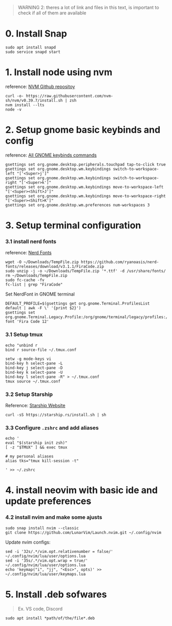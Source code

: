 > WARNING 2: theres a lot of link and files in this text, is important to check if all of them are available
# 0. Install Snap
``` 
sudo apt install snapd
sudo service snapd start
```
# 1. Install node using nvm 
reference: [NVM Github repositoy](https://github.com/nvm-sh/nvm#installing-and-updating)

``` 
curl -o- https://raw.githubusercontent.com/nvm-sh/nvm/v0.39.7/install.sh | zsh
nvm install --lts
node -v
```

# 2. Setup gnome basic keybinds and config 

reference: [All GNOME keybinds commands](https://gist.github.com/justgook/4257735)
```
gsettings set org.gnome.desktop.peripherals.touchpad tap-to-click true
gsettings set org.gnome.desktop.wm.keybindings switch-to-workspace-left "['<Super>j']"
gsettings set org.gnome.desktop.wm.keybindings switch-to-workspace-right "['<Super>k']"
gsettings set org.gnome.desktop.wm.keybindings move-to-workspace-left "['<Super><Shift>J']"
gsettings set org.gnome.desktop.wm.keybindings move-to-workspace-right "['<Super><Shift>K']"
gsettings set org.gnome.desktop.wm.preferences num-workspaces 3
```
# 3. Setup terminal configuration

### 3.1 install nerd fonts 

reference: [Nerd Fonts](https://www.nerdfonts.com/font-downloads)

```
wget -O ~/Downloads/TempFile.zip https://github.com/ryanoasis/nerd-fonts/releases/download/v3.1.1/FiraCode.zip
sudo unzip -j -o ~/Downloads/TempFile.zip '*.ttf' -d /usr/share/fonts/
rm ~/Downloads/TempFile.zip
sudo fc-cache -fv
fc-list | grep "FiraCode"
```

Set NerdFont in GNOME terminal
```
DEFAULT_PROFILE=$(gsettings get org.gnome.Terminal.ProfilesList default | awk -F \' '{print $2}')
gsettings set org.gnome.Terminal.Legacy.Profile:/org/gnome/terminal/legacy/profiles:/:${DEFAULT_PROFILE}/ font 'Fira Code 12'
```

### 3.1 Setup tmux

```
echo "unbind r
bind r source-file ~/.tmux.conf

setw -g mode-keys vi
bind-key h select-pane -L
bind-key j select-pane -D
bind-key k select-pane -U
bind-key l select-pane -R" > ~/.tmux.conf
tmux source ~/.tmux.conf
```

### 3.2 Setup Starship

Reference: [Starship Website](https://starship.rs/)

```
curl -sS https://starship.rs/install.sh | sh
```

### 3.3 Configure `.zshrc` and add aliases

```
echo '
eval "$(starship init zsh)"
[ -z "$TMUX" ] && exec tmux 

# my personal aliases 
alias tks="tmux kill-session -t"

' >> ~/.zshrc
```
# 4. install neovim with basic ide and update preferences 

### 4.2 install nvim and make some ajusts

```
sudo snap install nvim --classic
git clone https://github.com/LunarVim/Launch.nvim.git ~/.config/nvim
```
Update nvim configs:

```
sed -i '32s/.*/vim.opt.relativenumber = false/' ~/.config/nvim/lua/user/options.lua
sed -i '35s/.*/vim.opt.wrap = true/' ~/.config/nvim/lua/user/options.lua
echo 'keymap("i", "jj", "<Esc>", opts)' >> ~/.config/nvim/lua/user/keymaps.lua
```

# 5. Install .deb sofwares 
> Ex. VS code, Discord
```
sudo apt install *path/of/the/file*.deb
```
